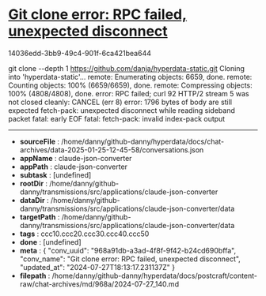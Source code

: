 # [Git clone error: RPC failed, unexpected disconnect](https://claude.ai/chat/968a91db-a3ad-4f8f-9f42-b24cd690bffa)

14036edd-3bb9-49c4-901f-6ca421bea644

git clone --depth 1 https://github.com/danja/hyperdata-static.git
Cloning into 'hyperdata-static'...
remote: Enumerating objects: 6659, done.
remote: Counting objects: 100% (6659/6659), done.
remote: Compressing objects: 100% (4808/4808), done.
error: RPC failed; curl 92 HTTP/2 stream 5 was not closed cleanly: CANCEL (err 8)
error: 1796 bytes of body are still expected
fetch-pack: unexpected disconnect while reading sideband packet
fatal: early EOF
fatal: fetch-pack: invalid index-pack output

---

* **sourceFile** : /home/danny/github-danny/hyperdata/docs/chat-archives/data-2025-01-25-12-45-58/conversations.json
* **appName** : claude-json-converter
* **appPath** : claude-json-converter
* **subtask** : [undefined]
* **rootDir** : /home/danny/github-danny/transmissions/src/applications/claude-json-converter
* **dataDir** : /home/danny/github-danny/transmissions/src/applications/claude-json-converter/data
* **targetPath** : /home/danny/github-danny/transmissions/src/applications/claude-json-converter/data
* **tags** : ccc10.ccc20.ccc30.ccc40.ccc50
* **done** : [undefined]
* **meta** : {
  "conv_uuid": "968a91db-a3ad-4f8f-9f42-b24cd690bffa",
  "conv_name": "Git clone error: RPC failed, unexpected disconnect",
  "updated_at": "2024-07-27T18:13:17.231137Z"
}
* **filepath** : /home/danny/github-danny/hyperdata/docs/postcraft/content-raw/chat-archives/md/968a/2024-07-27_140.md